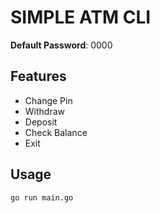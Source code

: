 # SIMPLE ATM CLI

**Default Password**: 0000

## Features
- Change Pin
- Withdraw
- Deposit
- Check Balance
- Exit

## Usage
```bash
go run main.go
```